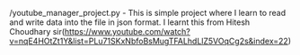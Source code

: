 /youtube_manager_project.py - This is simple project where I learn to read and write data into the file in json format. I learnt this from Hitesh Choudhary sir(https://www.youtube.com/watch?v=nqE4HOtZt1Y&list=PLu71SKxNbfoBsMugTFALhdLlZ5VOqCg2s&index=22)
